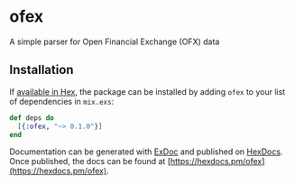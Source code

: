 # ofex

A simple parser for Open Financial Exchange (OFX) data

## Installation

If [available in Hex](https://hex.pm/docs/publish), the package can be installed
by adding `ofex` to your list of dependencies in `mix.exs`:

```elixir
def deps do
  [{:ofex, "~> 0.1.0"}]
end
```

Documentation can be generated with [ExDoc](https://github.com/elixir-lang/ex_doc)
and published on [HexDocs](https://hexdocs.pm). Once published, the docs can
be found at [https://hexdocs.pm/ofex](https://hexdocs.pm/ofex).
